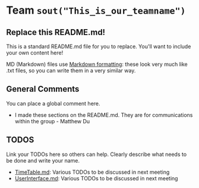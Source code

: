# Team `sout("This_is_our_teamname")`

## Replace this README.md!

This is a standard README.md file for you to replace. You'll want to include your own content here!

MD (Markdown) files use [Markdown formatting](https://guides.github.com/features/mastering-markdown/): 
these look very much like .txt files, so you can write them in a very similar way.

## General Comments
You can place a global comment here.
* I made these sections on the README.md. They are for communications within 
  the group - Matthew Du

## TODOS
Link your TODOs here so others can help. Clearly describe what needs to be 
done and write your name.

* [TimeTable.md](phase0/whatever_you_called_your_CRC_model_files/TimeTableStuff/TimeTable.md): Various TODOs to be discussed in next meeting
* [UserInterface.md](phase0/whatever_you_called_your_CRC_model_files/UserInterface/UserInterface.md): Various TODOs to be discussed in next meeting
